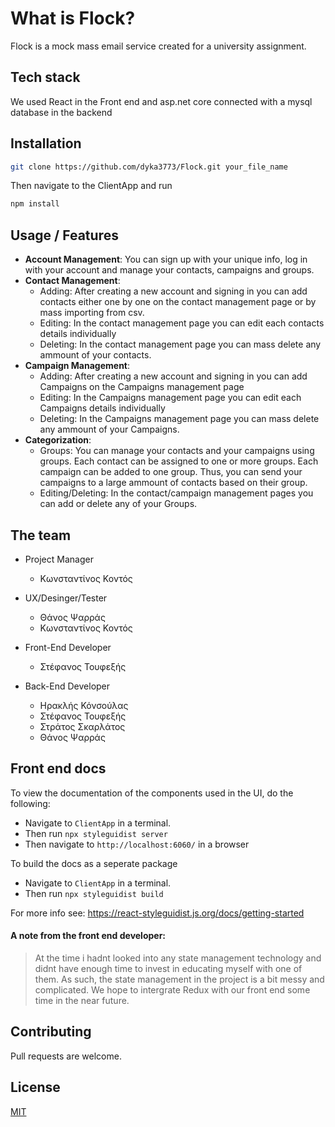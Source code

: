 # What is Flock?
Flock is a mock mass email service created for a university assignment. 

## Tech stack
We used React in the Front end and asp.net core connected with a mysql database in the backend 

## Installation
```bash
git clone https://github.com/dyka3773/Flock.git your_file_name
```
Then navigate to the ClientApp and run
```bash
npm install
```

## Usage / Features
* **Account Management**: You can sign up with your unique info, log in with your account and manage your contacts, campaigns and groups.
*  **Contact Management**: 
    * Adding: After creating a new account and signing in you can add contacts either one by one on the contact management page or by mass importing from csv.
    * Editing: In the contact management page you can edit each contacts details individually
    * Deleting: In the contact management page you can mass delete any ammount of your contacts.
*  **Campaign Management**: 
    * Adding: After creating a new account and signing in you can add Campaigns on the Campaigns management page
    * Editing: In the Campaigns management page you can edit each Campaigns details individually
    * Deleting: In the Campaigns management page you can mass delete any ammount of your Campaigns.
*  **Categorization**: 
    * Groups: You can manage your contacts and your campaigns using groups. Each contact can be assigned to one or more groups. Each campaign can be added to one group. Thus, you can send your campaigns to a large ammount of contacts based on their group.
    * Editing/Deleting: In the contact/campaign management pages you can add or delete any of your Groups.

## The team
* Project Manager
    *   Κωνσταντίνος Κοντός
    
* UX/Desinger/Tester
    * Θάνος Ψαρράς
    * Κωνσταντίνος Κοντός

* Front-End Developer
    * Στέφανος Τουφεξής

* Back-End Developer
    * Ηρακλής Κόνσούλας
    * Στέφανος Τουφεξής
    * Στράτος Σκαρλάτος
    * Θάνος Ψαρράς

## Front end docs
To view the documentation of the components used in the UI, do the following:
* Navigate to `ClientApp` in a terminal. 
* Then run `npx styleguidist server`
* Then navigate to `http://localhost:6060/` in a browser

To build the docs as a seperate package 
* Navigate to `ClientApp` in a terminal. 
* Then run `npx styleguidist build`

For more info see: https://react-styleguidist.js.org/docs/getting-started

#### A note from the front end developer:
> At the time i hadnt looked into any state management technology and didnt have enough time to invest in educating myself with one of them. As such, the state management in the project is a bit messy and complicated. We hope to intergrate Redux with our front end some time in the near future.

## Contributing
Pull requests are welcome. 

## License
[MIT](https://choosealicense.com/licenses/mit/)

